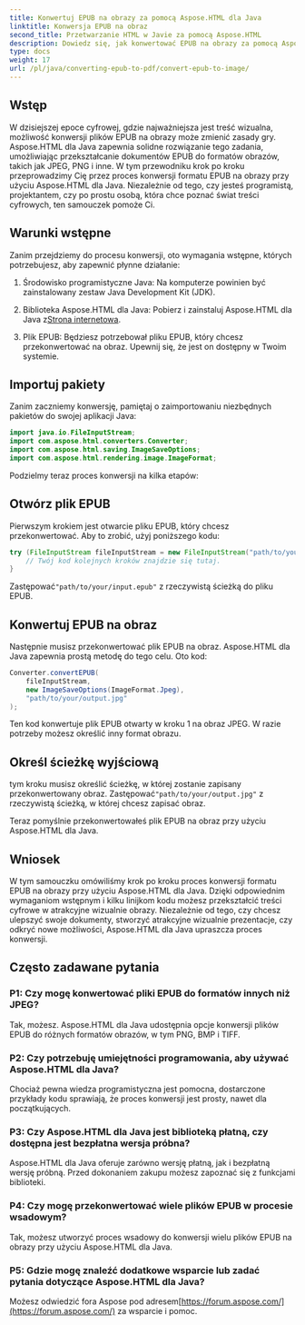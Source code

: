 ```yaml
---
title: Konwertuj EPUB na obrazy za pomocą Aspose.HTML dla Java
linktitle: Konwersja EPUB na obraz
second_title: Przetwarzanie HTML w Javie za pomocą Aspose.HTML
description: Dowiedz się, jak konwertować EPUB na obrazy za pomocą Aspose.HTML dla Java. Bez wysiłku przekształcaj swoje treści cyfrowe. W zestawie instrukcja krok po kroku.
type: docs
weight: 17
url: /pl/java/converting-epub-to-pdf/convert-epub-to-image/
---
```


## Wstęp

W dzisiejszej epoce cyfrowej, gdzie najważniejsza jest treść wizualna, możliwość konwersji plików EPUB na obrazy może zmienić zasady gry. Aspose.HTML dla Java zapewnia solidne rozwiązanie tego zadania, umożliwiając przekształcanie dokumentów EPUB do formatów obrazów, takich jak JPEG, PNG i inne. W tym przewodniku krok po kroku przeprowadzimy Cię przez proces konwersji formatu EPUB na obrazy przy użyciu Aspose.HTML dla Java. Niezależnie od tego, czy jesteś programistą, projektantem, czy po prostu osobą, która chce poznać świat treści cyfrowych, ten samouczek pomoże Ci.

## Warunki wstępne

Zanim przejdziemy do procesu konwersji, oto wymagania wstępne, których potrzebujesz, aby zapewnić płynne działanie:

1. Środowisko programistyczne Java: Na komputerze powinien być zainstalowany zestaw Java Development Kit (JDK).

2.  Biblioteka Aspose.HTML dla Java: Pobierz i zainstaluj Aspose.HTML dla Java z[Strona internetowa](https://releases.aspose.com/html/java/).

3. Plik EPUB: Będziesz potrzebował pliku EPUB, który chcesz przekonwertować na obraz. Upewnij się, że jest on dostępny w Twoim systemie.

## Importuj pakiety

Zanim zaczniemy konwersję, pamiętaj o zaimportowaniu niezbędnych pakietów do swojej aplikacji Java:

```java
import java.io.FileInputStream;
import com.aspose.html.converters.Converter;
import com.aspose.html.saving.ImageSaveOptions;
import com.aspose.html.rendering.image.ImageFormat;
```

Podzielmy teraz proces konwersji na kilka etapów:

## Otwórz plik EPUB

Pierwszym krokiem jest otwarcie pliku EPUB, który chcesz przekonwertować. Aby to zrobić, użyj poniższego kodu:

```java
try (FileInputStream fileInputStream = new FileInputStream("path/to/your/input.epub")) {
    // Twój kod kolejnych kroków znajdzie się tutaj.
}
```

 Zastępować`"path/to/your/input.epub"` z rzeczywistą ścieżką do pliku EPUB.

## Konwertuj EPUB na obraz

Następnie musisz przekonwertować plik EPUB na obraz. Aspose.HTML dla Java zapewnia prostą metodę do tego celu. Oto kod:

```java
Converter.convertEPUB(
    fileInputStream,
    new ImageSaveOptions(ImageFormat.Jpeg),
    "path/to/your/output.jpg"
);
```

Ten kod konwertuje plik EPUB otwarty w kroku 1 na obraz JPEG. W razie potrzeby możesz określić inny format obrazu.

## Określ ścieżkę wyjściową

 tym kroku musisz określić ścieżkę, w której zostanie zapisany przekonwertowany obraz. Zastępować`"path/to/your/output.jpg"` z rzeczywistą ścieżką, w której chcesz zapisać obraz.

Teraz pomyślnie przekonwertowałeś plik EPUB na obraz przy użyciu Aspose.HTML dla Java.

## Wniosek

W tym samouczku omówiliśmy krok po kroku proces konwersji formatu EPUB na obrazy przy użyciu Aspose.HTML dla Java. Dzięki odpowiednim wymaganiom wstępnym i kilku linijkom kodu możesz przekształcić treści cyfrowe w atrakcyjne wizualnie obrazy. Niezależnie od tego, czy chcesz ulepszyć swoje dokumenty, stworzyć atrakcyjne wizualnie prezentacje, czy odkryć nowe możliwości, Aspose.HTML dla Java upraszcza proces konwersji.

## Często zadawane pytania

### P1: Czy mogę konwertować pliki EPUB do formatów innych niż JPEG?
Tak, możesz. Aspose.HTML dla Java udostępnia opcje konwersji plików EPUB do różnych formatów obrazów, w tym PNG, BMP i TIFF.

### P2: Czy potrzebuję umiejętności programowania, aby używać Aspose.HTML dla Java?
Chociaż pewna wiedza programistyczna jest pomocna, dostarczone przykłady kodu sprawiają, że proces konwersji jest prosty, nawet dla początkujących.

### P3: Czy Aspose.HTML dla Java jest biblioteką płatną, czy dostępna jest bezpłatna wersja próbna?
Aspose.HTML dla Java oferuje zarówno wersję płatną, jak i bezpłatną wersję próbną. Przed dokonaniem zakupu możesz zapoznać się z funkcjami biblioteki.

### P4: Czy mogę przekonwertować wiele plików EPUB w procesie wsadowym?
Tak, możesz utworzyć proces wsadowy do konwersji wielu plików EPUB na obrazy przy użyciu Aspose.HTML dla Java.

### P5: Gdzie mogę znaleźć dodatkowe wsparcie lub zadać pytania dotyczące Aspose.HTML dla Java?
 Możesz odwiedzić fora Aspose pod adresem[https://forum.aspose.com/](https://forum.aspose.com/) za wsparcie i pomoc.